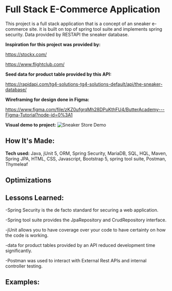# Full Stack E-Commerce Application
This project is a full stack application that is a concept of an sneaker e-commerce site. it is built on top of spring tool suite and implements spring security. Data provided by RESTAPI the sneaker database.

**Inspiration for this project was provided by:**

https://stockx.com/

https://www.flightclub.com/

**Seed data for product table provided by this API:**

https://rapidapi.com/tg4-solutions-tg4-solutions-default/api/the-sneaker-database/

**Wireframing for design done in Figma:**

https://www.figma.com/file/zKZ0ufgrqMh28DPuKthFU4/ButterAcademy---Figma-Tutorial?node-id=0%3A1

**Visual demo to project:**
![Sneaker Store Demo](src/main/resources/static/demo/sneakerDemo.gif)

## How It's Made:

**Tech used:** Java, jUnit 5, ORM, Spring Security, MariaDB, SQL, HQL, Maven, Spring JPA,  HTML, CSS, Javascript, Bootstrap 5, spring tool suite, Postman, Thymeleaf


## Optimizations


## Lessons Learned:

-Spring Security is the de facto standard for securing a web application.

-Spring tool suite provides the JpaRepository and CrudRepository interface.

-jUnit allows you to have coverage over your code to have certainty on how the code is working.

-data for product tables provided by an API reduced development time significantly.

-Postman was used to interact with External Rest APIs and internal controller testing.


## Examples:
